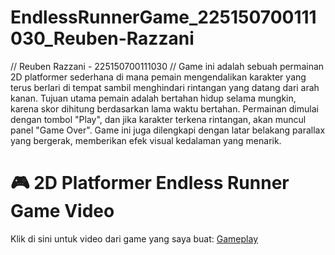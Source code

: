 # EndlessRunnerGame_225150700111030_Reuben-Razzani
// Reuben Razzani - 225150700111030
// Game ini adalah sebuah permainan 2D platformer sederhana di mana pemain mengendalikan karakter yang terus berlari di tempat sambil menghindari rintangan yang datang dari arah kanan. Tujuan utama pemain adalah bertahan hidup selama mungkin, karena skor dihitung berdasarkan lama waktu bertahan. Permainan dimulai dengan tombol "Play", dan jika karakter terkena rintangan, akan muncul panel "Game Over". Game ini juga dilengkapi dengan latar belakang parallax yang bergerak, memberikan efek visual kedalaman yang menarik.

# 🎮 2D Platformer Endless Runner Game Video
Klik di sini untuk video dari game yang saya buat: [Gameplay](https://drive.google.com/drive/folders/14AZTd_9kuzaHE6EukdcayHTlDOgy7iri?usp=sharing)  
